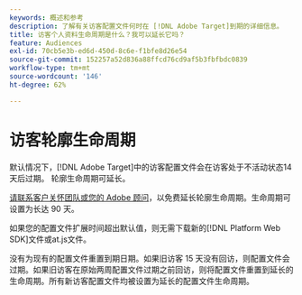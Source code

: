 ```yaml
---
keywords: 概述和参考
description: 了解有关访客配置文件何时在 [!DNL Adobe Target]到期的详细信息。
title: 访客个人资料生命周期是什么？我可以延长它吗？
feature: Audiences
exl-id: 70cb5e3b-ed6d-450d-8c6e-f1bfe8d26e54
source-git-commit: 152257a52d836a88ffcd76cd9af5b3fbfbdc0839
workflow-type: tm+mt
source-wordcount: '146'
ht-degree: 62%

---
```


# 访客轮廓生命周期

默认情况下，[!DNL Adobe Target]中的访客配置文件会在访客处于不活动状态14天后过期。 轮廓生命周期可延长。

[请联系客户关怀团队或您的 Adobe 顾问](/help/main/cmp-resources-and-contact-information.md#reference_ACA3391A00EF467B87930A450050077C)，以免费延长轮廓生命周期。生命周期可设置为长达 90 天。

如果您的配置文件扩展时间超出默认值，则无需下载新的[!DNL Platform Web SDK]文件或at.js文件。

没有为现有的配置文件重置到期日期。如果旧访客 15 天没有回访，则配置文件会过期。如果旧访客在原始两周配置文件过期之前回访，则将配置文件重置到延长的生命周期。所有新访客配置文件均被设置为延长的配置文件生命周期。
